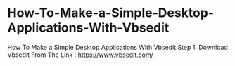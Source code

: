 # How-To-Make-a-Simple-Desktop-Applications-With-Vbsedit
How To Make a Simple Desktop Applications With Vbsedit
Step 1: Download Vbsedit From The Link : https://www.vbsedit.com/
